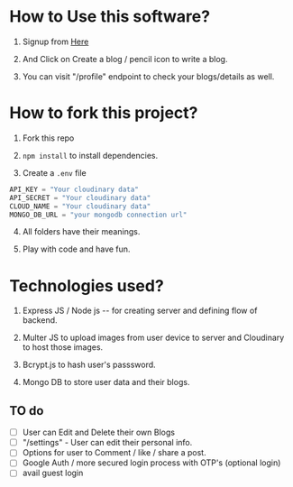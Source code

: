 # How to Use this software?
1. Signup from [Here](https://nerdyabhi-blogify.vercel.app/signup)

2. And Click on Create a blog / pencil icon to write a blog.

3. You can visit "/profile" endpoint to check your blogs/details as well.

# How to fork this project?
1. Fork this repo
2. `npm install` to install dependencies.

3. Create a `.env` file 
```js
API_KEY = "Your cloudinary data"
API_SECRET = "Your cloudinary data"
CLOUD_NAME = "Your cloudinary data"    
MONGO_DB_URL = "your mongodb connection url"

```

4. All folders have their meanings.

5. Play with code and have fun.



# Technologies used?
1. Express JS / Node js -- for creating server and defining flow of backend.

2. Multer JS to upload images from user device to server and Cloudinary to host those images.

3. Bcrypt.js to hash user's passsword.

4. Mongo DB to store user data and their blogs.


## TO do
- [ ] User can Edit and Delete their own Blogs
- [ ] "/settings" - User can edit their personal info.
- [ ] Options for user to Comment / like / share a post.
- [ ] Google Auth / more secured login process with OTP's (optional login) 
- [ ] avail guest login

